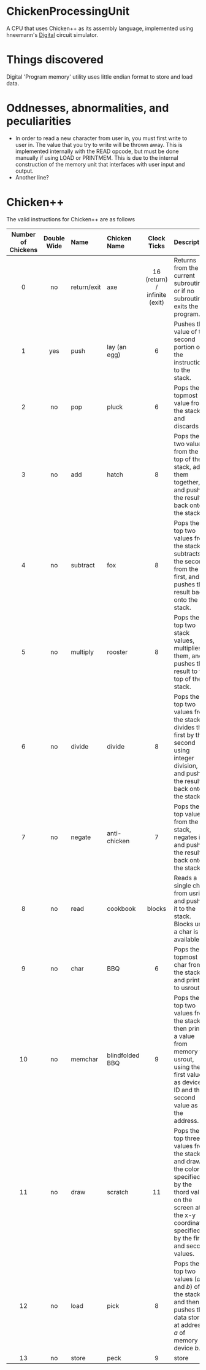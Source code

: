 # ChickenProcessingUnit

A CPU that uses Chicken++ as its assembly language, implemented using hneemann's [Digital](https://github.com/hneemann/Digital) circuit simulator.

# Things discovered

Digital 'Program memory' utility uses little endian format to store and load data.

# Oddnesses, abnormalities, and peculiarities

- In order to read a new character from user in, you must first write to user in. The value that you try to write will be thrown away.
  This is implemented internally with the READ opcode, but must be done manually if using LOAD or PRINTMEM. This is due to the internal
  construction of the memory unit that interfaces with user input and output.
- Another line?

# Chicken++

The valid instructions for Chicken++ are as follows

| Number of Chickens | Double Wide | Name        | Chicken Name    |          Clock Ticks          | Description                                                                                                                                                               |
| :----------------: | :---------: | :---------- | :-------------- | :---------------------------: | :------------------------------------------------------------------------------------------------------------------------------------------------------------------------ |
|         0          |     no      | return/exit | axe             | 16 (return) / infinite (exit) | Returns from the current subroutine, or if no subroutine exits the program.                                                                                               |
|         1          |     yes     | push        | lay (an egg)    |               6               | Pushes the value of the second portion of the instruction to the stack.                                                                                                   |
|         2          |     no      | pop         | pluck           |               6               | Pops the topmost value from the stack and discards it.                                                                                                                    |
|         3          |     no      | add         | hatch           |               8               | Pops the two values from the top of the stack, adds them together, and pushes the result back onto the stack.                                                             |
|         4          |     no      | subtract    | fox             |               8               | Pops the top two values from the stack, subtracts the second from the first, and pushes the result back onto the stack.                                                   |
|         5          |     no      | multiply    | rooster         |               8               | Pops the top two stack values, multiplies them, and pushes the result to the top of the stack.                                                                            |
|         6          |     no      | divide      | divide          |               8               | Pops the top two values from the stack, divides the first by the second using integer division, and pushes the result back onto the stack.                                |
|         7          |     no      | negate      | anti-chicken    |               7               | Pops the top value from the stack, negates it, and pushes the result back onto the stack.                                                                                 |
|         8          |     no      | read        | cookbook        |            blocks             | Reads a single char from usrin and pushes it to the stack. Blocks until a char is available.                                                                              |
|         9          |     no      | char        | BBQ             |               6               | Pops the topmost char from the stack and prints it to usrout.                                                                                                             |
|         10         |     no      | memchar     | blindfolded BBQ |               9               | Pops the top two values from the stack, then prints a value from memory to usrout, using the first value as device ID and the second value as the address.                |
|         11         |     no      | draw        | scratch         |              11               | Pops the top three values from the stack, and draws the color specified by the thord value on the screen at the x-y coordinates specified by the first and second values. |
|         12         |     no      | load        | pick            |               8               | Pops the top two values (_a_ and _b_) off the stack, and then pushes the data stored at address _a_ of memory device _b_.                                                 |
|         13         |     no      | store       | peck            |               9               | store                                                                                                                                                                     | peck | 9 | Pops the top three values (_a_, _b_, and _c_) off the stack, then writes _c_ to address _a_ on memory device _b_. |
